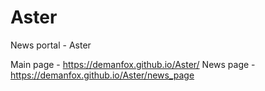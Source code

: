 # Aster
News portal - Aster

Main page - https://demanfox.github.io/Aster/
News page - https://demanfox.github.io/Aster/news_page
